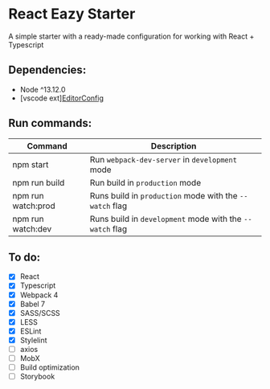 # React Eazy Starter
A simple starter with a ready-made configuration for working with React + Typescript

## Dependencies:
* Node ^13.12.0
* [vscode ext][EditorConfig](https://marketplace.visualstudio.com/items?itemName=EditorConfig.EditorConfig)

## Run commands:
Command | Description
| ------------------ | -------------------------------------------------------- |
| npm start          | Run `webpack-dev-server` in `development` mode           |
| npm run build      | Run build in `production` mode                           |
| npm run watch:prod | Runs build in `production` mode with the `--watch` flag  |
| npm run watch:dev  | Runs build in `development` mode with the `--watch` flag |

## To do:
- [x] React
- [x] Typescript
- [x] Webpack 4
- [x] Babel 7
- [x] SASS/SCSS
- [x] LESS
- [x] ESLint
- [x] Stylelint
- [ ] axios
- [ ] MobX
- [ ] Build optimization
- [ ] Storybook
